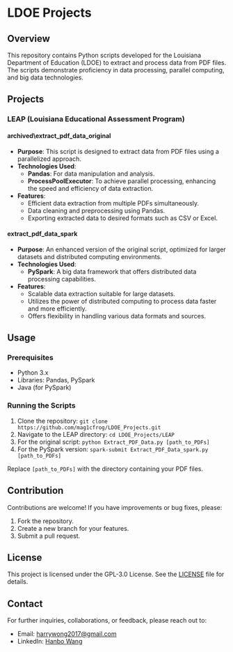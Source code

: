 # LDOE Projects

## Overview
This repository contains Python scripts developed for the Louisiana Department of Education (LDOE) to extract and process data from PDF files. The scripts demonstrate proficiency in data processing, parallel computing, and big data technologies.

## Projects

### LEAP (Louisiana Educational Assessment Program)

#### archived\extract_pdf_data_original
- **Purpose**: This script is designed to extract data from PDF files using a parallelized approach.
- **Technologies Used**: 
  - **Pandas**: For data manipulation and analysis.
  - **ProcessPoolExecutor**: To achieve parallel processing, enhancing the speed and efficiency of data extraction.
- **Features**:
  - Efficient data extraction from multiple PDFs simultaneously.
  - Data cleaning and preprocessing using Pandas.
  - Exporting extracted data to desired formats such as CSV or Excel.

#### extract_pdf_data_spark
- **Purpose**: An enhanced version of the original script, optimized for larger datasets and distributed computing environments.
- **Technologies Used**: 
  - **PySpark**: A big data framework that offers distributed data processing capabilities.
- **Features**:
  - Scalable data extraction suitable for large datasets.
  - Utilizes the power of distributed computing to process data faster and more efficiently.
  - Offers flexibility in handling various data formats and sources.

## Usage

### Prerequisites
- Python 3.x
- Libraries: Pandas, PySpark
- Java (for PySpark)

### Running the Scripts
1. Clone the repository: `git clone https://github.com/mag1cfrog/LDOE_Projects.git`
2. Navigate to the LEAP directory: `cd LDOE_Projects/LEAP`
3. For the original script: `python Extract_PDF_Data.py [path_to_PDFs]`
4. For the PySpark version: `spark-submit Extract_PDF_Data_spark.py [path_to_PDFs]`

Replace `[path_to_PDFs]` with the directory containing your PDF files.

## Contribution
Contributions are welcome! If you have improvements or bug fixes, please:
1. Fork the repository.
2. Create a new branch for your features.
3. Submit a pull request.

## License
This project is licensed under the GPL-3.0 License. See the [LICENSE](LICENSE) file for details.

## Contact
For further inquiries, collaborations, or feedback, please reach out to:
- Email: [harrywong2017@gmail.com](mailto:harrywong2017@gmail.com)
- LinkedIn: [Hanbo Wang](https://www.linkedin.com/in/hanbo-wang-mag1cfrog/)
